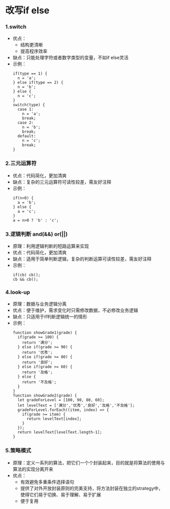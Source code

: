 # 改写if else  

### 1.switch  
* 优点：
    - 结构更清晰
    - 提高程序效率
* 缺点：只能处理字符或者数字类型的变量，不如if else灵活  
* 示例：
    ```
    if(type == 1) {
      n = 'a';
    } else if(type == 2) {
      n = 'b';
    } else {
      n = 'c';
    }
    switch(type) {
      case 1:
        n = 'a';
        break;
      case 2:
        n = 'b';
        break;
      default:
        n = 'c';
        break;
    }
    ```

### 2.三元运算符  
* 优点：代码简化，更加清爽
* 缺点：复杂的三元运算符可读性较差，需友好注释  
* 示例：
    ```
    if(n>0) {
      a = 'b';
    } else {
      a = 'c';
    }
    a = n>0 ? 'b' : 'c';
    ```

### 3.逻辑判断 and(&&) or(||)  
* 原理：利用逻辑判断的短路运算来实现
* 优点：代码简化，更加清爽
* 缺点：适用于简单判断逻辑，复杂的判断运算可读性较差，需友好注释  
* 示例：
    ```
    if(cb) cb();
    cb && cb();
    ```

### 4.look-up  
* 原理：数据与业务逻辑分离
* 优点：便于维护，需求变化时只需修改数据，不必修改业务逻辑
* 缺点：只适用于if判断逻辑统一的情形
* 示例：
    ```
    function showGrade1(grade) {
      if(grade >= 100) {
        return '满分';
      } else if(grade >= 90) {
        return '优秀';
      } else if(grade >= 80) {
        return '良好';
      } else if(grade >= 60) {
        return '及格';
      } else {
        return '不及格';
      }
    }
    function showGrade2(grade) { 
      let gradeForLevel = [100, 90, 80, 60];
      let levelText = ['满分','优秀','良好','及格','不及格']; 
      gradeForLevel.forEach((item, index) => {
        if(grade >= item) {
          return levelText[index];
        }
      }); 
      return levelText[levelText.length-1]; 
    }
    ```
### 5.策略模式
* 原理：定义一系列的算法，把它们一个个封装起来，目的就是将算法的使用与算法的实现分离开来
* 优点：
    - 有效避免多重条件选择语句
    - 提供了对外开放封装原则的完美支持，将方法封装在独立的strategy中，使得它们易于切换、易于理解、易于扩展
    - 便于复用